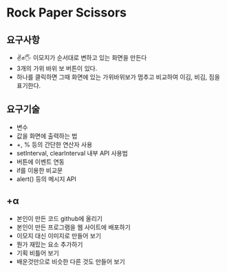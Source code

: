 # Rock Paper Scissors

## 요구사항
- ✌️✊🖐 이모지가 순서대로 변하고 있는 화면을 만든다
- 3개의 가위 바위 보 버튼이 있다.
- 하나를 클릭하면 그때 화면에 있는 가위바위보가 멈추고 비교하여 이김, 비김, 짐을 표기한다.

## 요구기술

- 변수
- 값을 화면에 출력하는 법
- +, % 등의 간단한 연산자 사용
- setInterval, clearInterval 내부 API 사용법
- 버튼에 이벤트 연동
- if를 이용한 비교문
- alert() 등의 메시지 API

## +α
- 본인이 만든 코드 github에 올리기
- 본인이 만든 프로그램을 웹 사이트에 배포하기
- 이모지 대신 이미지로 만들어 보기
- 뭔가 재밌는 요소 추가하기
- 기획 비틀어 보기
- 배운것만으로 비슷한 다른 것도 만들어 보기
